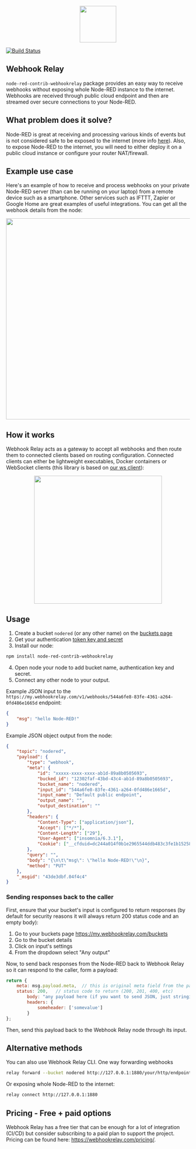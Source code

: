 <p align="center">
    <a href="https://webhookrelay.com" rel="noopener" target="_blank"><img width="100"src="https://webhookrelay.com/images/sat_logo.png"></a>
</p>

[![Build Status](https://drone-kr.webrelay.io/api/badges/webhookrelay/node-red-contrib-webhookrelay/status.svg)](https://drone-kr.webrelay.io/webhookrelay/node-red-contrib-webhookrelay)

## Webhook Relay

`node-red-contrib-webhookrelay` package provides an easy way to receive webhooks without exposing whole Node-RED instance to the internet. Webhooks are received through public cloud endpoint and then are streamed over secure connections to your Node-RED.

## What problem does it solve?

Node-RED is great at receiving and processing various kinds of events but is not considered safe to be exposed to the internet (more info [here](https://github.com/node-red/cookbook.nodered.org/wiki/How-to-safely-expose-Node-RED-to-the-Internet)). Also, to expose Node-RED to the internet, you will need to either deploy it on a public cloud instance or configure your router NAT/firewall.

## Example use case

Here's an example of how to receive and process webhooks on your private Node-RED server (than can be running on your laptop) from a remote device such as a smartphone. Other services such as IFTTT, Zapier or Google Home are great examples of useful integrations. You can get all the webhook details from the node:

<p align="center">
    <a href="https://webhookrelay.com/blog/2019/01/09/nodered-owntracks-direct/" rel="noopener" target="_blank"><img width="550" src="https://webhookrelay.com/images/blog/nodered-owntracks/geo-flow.png"></a>
</p>


## How it works

Webhook Relay acts as a gateway to accept all webhooks and then route them to connected clients based on routing configuration. Connected clients can either be lightweight executables, Docker containers or WebSocket clients (this library is based on [our ws client](https://www.npmjs.com/package/webhookrelay-ws-client)):

<p align="center">
    <a href="https://webhookrelay.com" target="_blank"><img width="350" src="https://webhookrelay.com/images/whr-high-level.jpg"></a>
</p>

## Usage

1. Create a bucket `nodered` (or any other name) on the [buckets page](https://my.webhookrelay.com/buckets)
2. Get your authentication [token key and secret](https://my.webhookrelay.com/tokens)
3. Install our node:

```bash
npm install node-red-contrib-webhookrelay
```

4. Open node your node to add bucket name, authentication key and secret.
5. Connect any other node to your output.

Example JSON input to the `https://my.webhookrelay.com/v1/webhooks/544a6fe8-83fe-4361-a264-0fd486e1665d` endpoint:

```json
{
	"msg": "hello Node-RED!"
}
```

Example JSON object output from the node:

```json
{
	"topic": "nodered",
	"payload": {
		"type": "webhook",
		"meta": {
			"id": "xxxxx-xxxx-xxxx-ab1d-89a8b0505693",
			"bucked_id": "12302faf-43bd-43c4-ab1d-89a8b0505693",
			"bucket_name": "nodered",
			"input_id": "544a6fe8-83fe-4361-a264-0fd486e1665d",
			"input_name": "Default public endpoint",
			"output_name": "",
			"output_destination": ""
		},
		"headers": {
			"Content-Type": ["application/json"],
			"Accept": ["*/*"],
			"Content-Length": ["29"],
			"User-Agent": ["insomnia/6.3.1"],
			"Cookie": ["__cfduid=dc244a014f0b1e2965544ddb483c3fe1b1525866866"]
		},
		"query": "",
		"body": "{\n\t\"msg\": \"hello Node-RED!\"\n}",
		"method": "PUT"
	},
	"_msgid": "43de3dbf.04f4c4"
}
```

### Sending responses back to the caller

First, ensure that your bucket's input is configured to return responses (by default for security reasons it will always return 200 status code and an empty body):

1. Go to your buckets page https://my.webhookrelay.com/buckets
2. Go to the bucket details
3. Click on input's settings
4. From the dropdown select "Any output"

Now, to send back responses from the Node-RED back to Webhook Relay so it can respond to the caller, form a payload:

```javascript
return {
    meta: msg.payload.meta,  // this is original meta field from the payload (it's important to include it so we have the message ID)
    status: 200,   // status code to return (200, 201, 400, etc)
		body: "any payload here (if you want to send JSON, just stringify it first)", // body
		headers: {
			someheader: ['somevalue']
		} 
};
```

Then, send this payload back to the Webhook Relay node through its input.

## Alternative methods

You can also use Webhook Relay CLI. One way forwarding webhooks 

```bash
relay forward --bucket nodered http://127.0.0.1:1880/your/http/endpoint
```

Or exposing whole Node-RED to the internet:

```bash
relay connect http://127.0.0.1:1880
```

## Pricing - Free + paid options

Webhook Relay has a free tier that can be enough for a lot of integration (CI/CD) but consider subscribing to a paid plan to support the project. Pricing can be found here: https://webhookrelay.com/pricing/. 